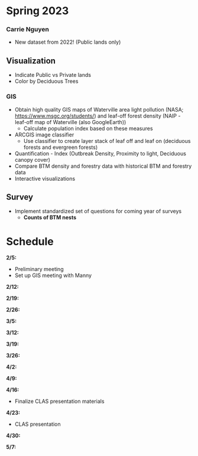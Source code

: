 # Spring 2023
### Carrie Nguyen

- New dataset from 2022! (Public lands only)
## Visualization
- Indicate Public vs Private lands
- Color by Deciduous Trees
### GIS
- Obtain high quality GIS maps of Waterville area light pollution (NASA; https://www.msgc.org/students/) and leaf-off forest density (NAIP - leaf-off map of Waterville (also GoogleEarth))
  - Calculate population index based on these measures
- ARCGIS image classifier 
  - Use classifier to create layer stack of leaf off and leaf on (deciduous forests and evergreen forests)
- Quantification - Index (Outbreak Density, Proximity to light, Deciduous canopy cover)
- Compare BTM density and forestry data with historical BTM and forestry data
- Interactive visualizations

## Survey
- Implement standardized set of questions for coming year of surveys
  - **Counts of BTM nests**

# Schedule
**2/5:**
- Preliminary meeting
- Set up GIS meeting with Manny

**2/12:**

**2/19:**

**2/26:**

**3/5:**

**3/12:**

**3/19:**

**3/26:**

**4/2:**

**4/9:**

**4/16:**
- Finalize CLAS presentation materials

**4/23:**
- CLAS presentation

**4/30:**

**5/7:**
